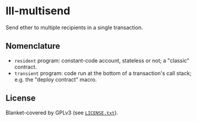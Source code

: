 # lll-multisend

Send ether to multiple recipients in a single transaction.


## Nomenclature

* `resident` program: constant-code account, stateless or not; a "classic"
  contract.
* `transient` program: code run at the bottom of a transaction's call stack;
  e.g. the "deploy contract" macro.


## License

Blanket-covered by GPLv3 (see [`LICENSE.txt`](LICENSE.txt)).
